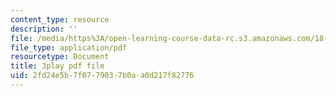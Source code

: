 ```yaml
---
content_type: resource
description: ''
file: /media/https%3A/open-learning-course-data-rc.s3.amazonaws.com/18-03sc-differential-equations-fall-2011/2fd24e5b7f0779037b0aa0d217f82776_MdzfsfBNJIw.pdf
file_type: application/pdf
resourcetype: Document
title: 3play pdf file
uid: 2fd24e5b-7f07-7903-7b0a-a0d217f82776
---
```

